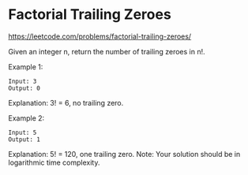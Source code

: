 # Factorial Trailing Zeroes

https://leetcode.com/problems/factorial-trailing-zeroes/

Given an integer n, return the number of trailing zeroes in n!.

Example 1:
```
Input: 3
Output: 0
```
Explanation: 3! = 6, no trailing zero.

Example 2:
```
Input: 5
Output: 1
```
Explanation: 5! = 120, one trailing zero.
Note: Your solution should be in logarithmic time complexity.
